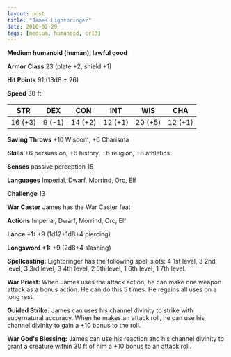 ```yaml
---
layout: post
title: "James Lightbringer"
date: 2016-02-29
tags: [medium, humanoid, cr13]
---
```


**Medium humanoid (human), lawful good**

**Armor Class** 23 (plate +2, shield +1) 

**Hit Points** 91 (13d8 + 26)

**Speed** 30 ft

|   STR   |   DEX   |   CON   |   INT   |   WIS   |   CHA   |
|:-----:|:-----:|:-----:|:-----:|:-----:|:-----:|
| 16 (+3) | 9 (-1) | 14 (+2) | 12 (+1) | 20 (+5) | 12 (+1) |

**Saving Throws** +10 Wisdom, +6 Charisma

**Skills** +6 persuasion, +6 history, +6 religion, +8 athletics

**Senses** passive perception 15

**Languages** Imperial, Dwarf, Morrind, Orc, Elf

**Challenge** 13

**War Caster** James has the War Caster feat

**Actions** Imperial, Dwarf, Morrind, Orc, Elf

**Lance +1:** +9 (1d12+1d8+4 piercing)

**Longsword +1:** +9 (2d8+4 slashing)

**Spellcasting:** Lightbringer has the following spell slots: 4 1st level, 3 2nd level, 3 3rd level, 3 4th level, 2 5th level, 1 6th level, 1 7th level.

**War Priest:** When James uses the attack action, he can make one weapon attack as a bonus action. He can do this 5 times. He regains all uses on a long rest.

**Guided Strike:** James can uses his channel divinity to strike with supernatural accuracy. When he makes an attack roll, he can use his channel divinity to gain a +10 bonus to the roll.

**War God's Blessing:** James can use his reaction and his channel divinity to grant a creature within 30 ft of him a +10 bonus to an attack roll.